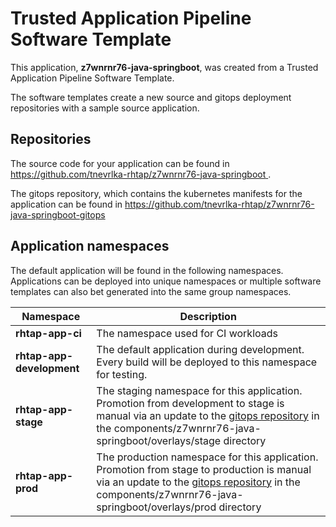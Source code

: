# Trusted Application Pipeline Software Template

This application, **z7wnrnr76-java-springboot**, was created from a Trusted Application Pipeline Software Template.

The software templates create a new source and gitops deployment repositories with a sample source application. 

## Repositories

The source code for your application can be found in [https://github.com/tnevrlka-rhtap/z7wnrnr76-java-springboot ](https://github.com/tnevrlka-rhtap/z7wnrnr76-java-springboot ).
 
The gitops repository, which contains the kubernetes manifests for the application can be found in 
[https://github.com/tnevrlka-rhtap/z7wnrnr76-java-springboot-gitops ](https://github.com/tnevrlka-rhtap/z7wnrnr76-java-springboot-gitops ) 

## Application namespaces 

The default application will be found in the following namespaces. Applications can be deployed into unique namespaces or multiple software templates can also bet generated into the same group namespaces.  

|  Namespace   |  Description   |  
| -------- | -------- |
| **rhtap-app-ci** | The namespace used for CI workloads |
| **rhtap-app-development** | The default application during development. Every build will be deployed to this namespace for testing. |
| **rhtap-app-stage** | The staging namespace for this application. Promotion from development to stage is manual via an update to the [gitops repository](https://github.com/tnevrlka-rhtap/z7wnrnr76-java-springboot-gitops ) in the components/z7wnrnr76-java-springboot/overlays/stage directory |
| **rhtap-app-prod** | The production namespace for this application. Promotion from stage to production is manual via an update to the [gitops repository](https://github.com/tnevrlka-rhtap/z7wnrnr76-java-springboot-gitops ) in the components/z7wnrnr76-java-springboot/overlays/prod directory |